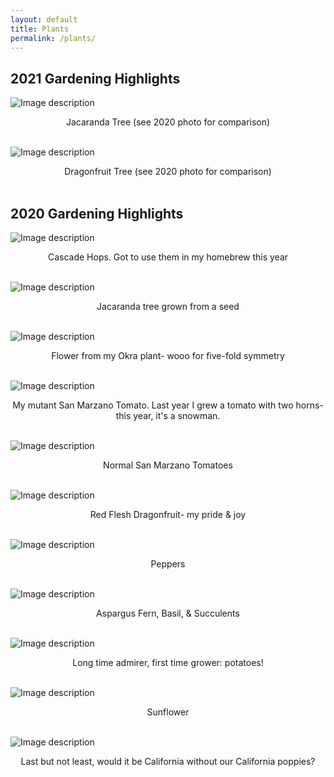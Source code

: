 ```yaml
---
layout: default
title: Plants
permalink: /plants/
---
```

## 2021 Gardening Highlights

![Image description](/images/2020_hops.png)
<center>Jacaranda Tree (see 2020 photo for comparison)</center>
<br>

![Image description](/images/2020_hops.png)
<center>Dragonfruit Tree (see 2020 photo for comparison)</center>
<br>


## 2020 Gardening Highlights
![Image description](/images/2020_hops.png)
<center>Cascade Hops. Got to use them in my homebrew this year</center>
<br>

![Image description](/images/2020_jacaranda.png)
<center>Jacaranda tree grown from a seed </center>
<br>

![Image description](/images/2020_okra.png)
<center>Flower from my Okra plant- wooo for five-fold symmetry </center>
<br>

![Image description](/images/2020_tomato.png)
<center>My mutant San Marzano Tomato. Last year I grew a tomato with two horns- this year, it's a snowman.</center>
<br>

![Image description](/images/2020_tomato1.png)
<center>Normal San Marzano Tomatoes</center>
<br>

![Image description](/images/2020_dragonfruit.png)
<center>Red Flesh Dragonfruit- my pride & joy</center>
<br>

![Image description](/images/2020_peppers.JPG)
<center>Peppers</center>
<br>

![Image description](/images/2020_succulent.png)
<center>Aspargus Fern, Basil, & Succulents</center>
<br>

![Image description](/images/2020_potato.png)
<center>Long time admirer, first time grower: potatoes!</center>
<br>

![Image description](/images/2020_sunflower.png)
<center>Sunflower</center>
<br>

![Image description](/images/2020_poppy.jpg)
<center>Last but not least, would it be California without our California poppies?</center>
<br>


